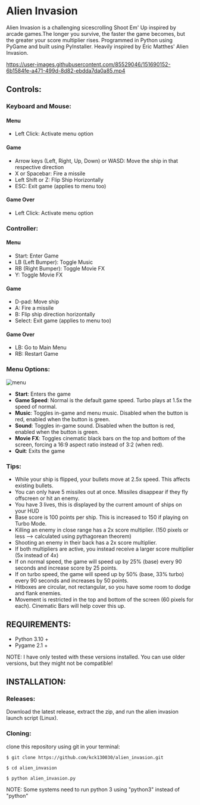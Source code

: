# Alien Invasion

Alien Invasion is a challenging sicescrolling Shoot Em' Up inspired by arcade games.The longer you survive, the faster the game becomes, but the greater your score multiplier rises. Programmed in Python using PyGame and built using PyInstaller. Heavily inspired by Eric Matthes' Alien Invasion.


https://user-images.githubusercontent.com/85529046/151690152-6b1584fe-a471-499d-8d82-ebdda7da0a85.mp4




## <b>Controls:</b>

### Keyboard and Mouse:

#### Menu 
- Left Click: Activate menu option 

#### Game
- Arrow keys (Left, Right, Up, Down) or WASD: Move the ship in that respective direction
- X or Spacebar: Fire a missile
- Left Shift or Z: Flip Ship Horizontally
- ESC: Exit game (applies to menu too)

#### Game Over
- Left Click: Activate menu option

### Controller:

#### Menu
- Start: Enter Game
- LB (Left Bumper): Toggle Music
- RB (Right Bumper): Toggle Movie FX
- Y: Toggle Movie FX

#### Game
- D-pad: Move ship
- A: Fire a missile
- B: Flip ship direction horizontally
- Select: Exit game (applies to menu too)

#### Game Over
- LB: Go to Main Menu
- RB: Restart Game


### <b>Menu Options:</b>
![menu](https://user-images.githubusercontent.com/85529046/151690177-74b32484-37cf-4b91-abae-15e43358c68c.png)


- **Start**: Enters the game 
- **Game Speed**: Normal is the default game speed. Turbo plays at 1.5x the speed of normal.
- **Music**: Toggles in-game and menu music. Disabled when the button is red, enabled when the button is green.
- **Sound**: Toggles in-game sound. Disabled when the button is red, enabled when the button is green.
- **Movie FX**: Toggles cinematic black bars on the top and bottom of the screen, forcing a 16:9 aspect ratio instead of 3:2 (when red).
- **Quit**: Exits the game

### <b>Tips:</b>

- While your ship is flipped, your bullets move at 2.5x speed. This affects existing bullets.
- You can only have 5 missiles out at once. Missiles disappear if they fly offscreen or hit an enemy.
- You have 3 lives, this is displayed by the current amount of ships on your HUD
- Base score is 100 points per ship. This is increased to 150 if playing on Turbo Mode. 
- Killing an enemy in close range has a 2x score multiplier. (150 pixels or less --> calculated using pythagorean theorem) 
- Shooting an enemy in their back has a 2x score multiplier.
- If both multipliers are active, you instead receive a larger score multiplier (5x instead of 4x)
- If on normal speed, the game will speed up by 25% (base) every 90 seconds and increase score by 25 points.
- If on turbo speed, the game will speed up by 50% (base, 33% turbo) every 90 seconds and increases by 50 points.
- Hitboxes are circular, not rectangular, so you have some room to dodge and flank enemies.
- Movement is restricted in the top and bottom of the screen (60 pixels for each). Cinematic Bars will help cover this up.


## <b>REQUIREMENTS:</b> 

- Python 3.10 +
- Pygame 2.1 + 

NOTE: I have only tested with these versions installed. You can use older versions, but they might not be compatible! 

## <b>INSTALLATION:</b>

### Releases:

Download the latest release, extract the zip, and run the alien invasion launch script (Linux). 

### Cloning:

clone this repository using git in your terminal:

```
$ git clone https://github.com/kck130030/alien_invasion.git

$ cd alien_invasion

$ python alien_invasion.py

```
NOTE: Some systems need to run python 3 using "python3" instead of "python"


